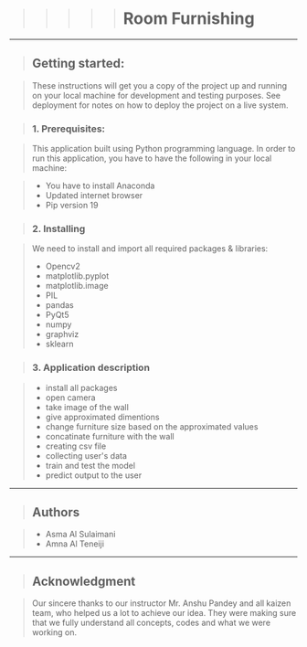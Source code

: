 
>>>>> #  Room Furnishing

---

> ## **Getting started:**

>These instructions will get you a copy of the project up and running on your local machine for development and testing purposes. See deployment for notes on how to deploy the project on a live system.

> ### 1.   **Prerequisites:**

>This application built using Python programming language. In order to run this application, you have to have the following in your local machine:
	

>*   You have to install Anaconda
>*   Updated internet browser
>*   Pip version 19


> ### 2.   **Installing**

>	We need to install and import all required packages & libraries:
>* Opencv2
>*	matplotlib.pyplot
>*	matplotlib.image
>* PIL
>*	pandas
>*	PyQt5
>*	numpy 
>*	graphviz
>* sklearn

> ### 3.   **Application description**

>*   install all packages
>*   open camera
>*   take image of the wall
>*   give approximated dimentions
>*   change furniture size based on the approximated values
>*   concatinate furniture with the wall
>*   creating csv file
>*   collecting user's data
>*   train and test the model
>*   predict output to the user

---
> ## **Authors**

>*   Asma Al Sulaimani
>*   Amna Al Teneiji

 ---
> ## **Acknowledgment**

>Our sincere thanks to our instructor Mr. Anshu Pandey and all kaizen team, who helped us a lot to achieve our idea. They were making sure that we fully understand all concepts, codes and what we were working on.

